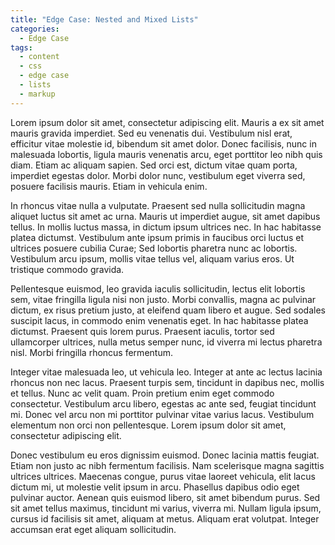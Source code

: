 ```yaml
---
title: "Edge Case: Nested and Mixed Lists"
categories:
  - Edge Case
tags:
  - content
  - css
  - edge case
  - lists
  - markup
---
```


Lorem ipsum dolor sit amet, consectetur adipiscing elit. Mauris a ex sit amet mauris gravida imperdiet. Sed eu venenatis dui. Vestibulum nisl erat, efficitur vitae molestie id, bibendum sit amet dolor. Donec facilisis, nunc in malesuada lobortis, ligula mauris venenatis arcu, eget porttitor leo nibh quis diam. Etiam ac aliquam sapien. Sed orci est, dictum vitae quam porta, imperdiet egestas dolor. Morbi dolor nunc, vestibulum eget viverra sed, posuere facilisis mauris. Etiam in vehicula enim.
<!-- more -->

In rhoncus vitae nulla a vulputate. Praesent sed nulla sollicitudin magna aliquet luctus sit amet ac urna. Mauris ut imperdiet augue, sit amet dapibus tellus. In mollis luctus massa, in dictum ipsum ultrices nec. In hac habitasse platea dictumst. Vestibulum ante ipsum primis in faucibus orci luctus et ultrices posuere cubilia Curae; Sed lobortis pharetra nunc ac lobortis. Vestibulum arcu ipsum, mollis vitae tellus vel, aliquam varius eros. Ut tristique commodo gravida.

Pellentesque euismod, leo gravida iaculis sollicitudin, lectus elit lobortis sem, vitae fringilla ligula nisi non justo. Morbi convallis, magna ac pulvinar dictum, ex risus pretium justo, at eleifend quam libero et augue. Sed sodales suscipit lacus, in commodo enim venenatis eget. In hac habitasse platea dictumst. Praesent quis lorem purus. Praesent iaculis, tortor sed ullamcorper ultrices, nulla metus semper nunc, id viverra mi lectus pharetra nisl. Morbi fringilla rhoncus fermentum.

Integer vitae malesuada leo, ut vehicula leo. Integer at ante ac lectus lacinia rhoncus non nec lacus. Praesent turpis sem, tincidunt in dapibus nec, mollis et tellus. Nunc ac velit quam. Proin pretium enim eget commodo consectetur. Vestibulum arcu libero, egestas ac ante sed, feugiat tincidunt mi. Donec vel arcu non mi porttitor pulvinar vitae varius lacus. Vestibulum elementum non orci non pellentesque. Lorem ipsum dolor sit amet, consectetur adipiscing elit.

Donec vestibulum eu eros dignissim euismod. Donec lacinia mattis feugiat. Etiam non justo ac nibh fermentum facilisis. Nam scelerisque magna sagittis ultrices ultrices. Maecenas congue, purus vitae laoreet vehicula, elit lacus dictum mi, ut molestie velit ipsum in arcu. Phasellus dapibus odio eget pulvinar auctor. Aenean quis euismod libero, sit amet bibendum purus. Sed sit amet tellus maximus, tincidunt mi varius, viverra mi. Nullam ligula ipsum, cursus id facilisis sit amet, aliquam at metus. Aliquam erat volutpat. Integer accumsan erat eget aliquam sollicitudin.